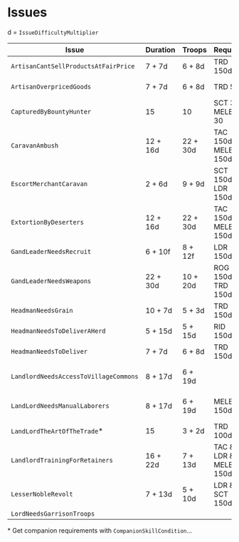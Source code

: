 # Issues

d = `IssueDifficultyMultiplier`

| Issue | Duration | Troops | Required | Reward |
| ----- | -------- | ------ | -------- | ------ |
| `ArtisanCantSellProductsAtFairPrice` | 7 + 7d | 6 + 8d | TRD 150d | TRD 400 + 1700d |
| `ArtisanOverpricedGoods` | 7 + 7d | 6 + 8d | TRD 50 | TRD 400 + 1700d |
| `CapturedByBountyHunter` | 15 | 10 | SCT 30 MELEE 30 | MELEE 750 + 1000d |
| `CaravanAmbush` | 12 + 16d | 22 + 30d | TAC 150d MELEE 150d | SCT 600 + 800d |
| `EscortMerchantCaravan` | 2 + 6d | 9 + 9d | SCT 150d LDR 150d | SCT 800 + 1000d |
| `ExtortionByDeserters` | 12 + 16d | 22 + 30d | TAC 150d MELEE 150d | MELEE/RID 800 + 1000d |
| `GandLeaderNeedsRecruit` | 6 + 10f | 8 + 12f | LDR 150d | LDR 500 + 700d |
| `GandLeaderNeedsWeapons` | 22 + 30d | 10 + 20d | ROG 150d TRD 150d | TRD/ROG 800 + 900d |
| `HeadmanNeedsGrain` | 10 + 7d | 5 + 3d | TRD 150d | TRD 500 + 700d |
| `HeadmanNeedsToDeliverAHerd` | 5 + 15d | 5 + 15d | RID 150d | RID 500 + 700d |
| `HeadmanNeedsToDeliver` | 7 + 7d | 6 + 8d | TRD 150d | TRD 500 + 700d |
| `LandlordNeedsAccessToVillageCommons` | 8 + 17d | 6 + 19d | | MELEE 700 + 900d |
| `LandLordNeedsManualLaborers` | 8 + 17d | 6 + 19d | MELEE 150d | MELEE 500 + 700d |
| `LandLordTheArtOfTheTrade`* | 15 | 3 + 2d | TRD 100d | TRD 900 + 800d |
| `LandlordTrainingForRetainers` | 16 + 22d | 7 + 13d | TAC & LDR & MELEE 150d | |
| `LesserNobleRevolt` | 7 + 13d | 5 + 10d | LDR & SCT 150d | LDR \| SCT 800 + 1000d |
| `LordNeedsGarrisonTroops` | | | | |

\* Get companion requirements with `CompanionSkillCondition`...